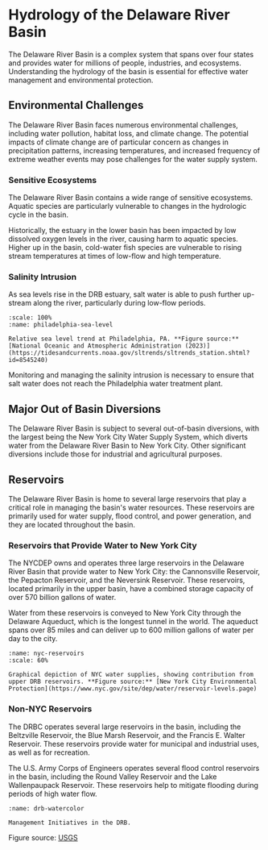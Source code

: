 # Hydrology of the Delaware River Basin

The Delaware River Basin is a complex system that spans over four states and provides water for millions of people, industries, and ecosystems. Understanding the hydrology of the basin is essential for effective water management and environmental protection.


## Environmental Challenges
The Delaware River Basin faces numerous environmental challenges, including water pollution, habitat loss, and climate change. The potential impacts of climate change are of particular concern as changes in precipitation patterns, increasing temperatures, and increased frequency of extreme weather events may pose challenges for the water supply system.

### Sensitive Ecosystems
The Delaware River Basin contains a wide range of sensitive ecosystems. Aquatic species are particularly vulnerable to changes in the hydrologic cycle in the basin. 

Historically, the estuary in the lower basin has been impacted by low dissolved oxygen levels in the river, causing harm to aquatic species. Higher up in the basin, cold-water fish species are vulnerable to rising stream temperatures at times of low-flow and high temperature. 

### Salinity Intrusion

As sea levels rise in the DRB estuary, salt water is able to push further up-stream along the river, particularly during low-flow periods. 

```{figure} ../../images/phili_sea_level.png
:scale: 100%
:name: philadelphia-sea-level

Relative sea level trend at Philadelphia, PA. **Figure source:** [National Oceanic and Atmospheric Administration (2023)](https://tidesandcurrents.noaa.gov/sltrends/sltrends_station.shtml?id=8545240)
```

Monitoring and managing the salinity intrusion is necessary to ensure that salt water does not reach the Philadelphia water treatment plant. 

## Major Out of Basin Diversions
The Delaware River Basin is subject to several out-of-basin diversions, with the largest being the New York City Water Supply System, which diverts water from the Delaware River Basin to New York City. Other significant diversions include those for industrial and agricultural purposes.

## Reservoirs
The Delaware River Basin is home to several large reservoirs that play a critical role in managing the basin's water resources. These reservoirs are primarily used for water supply, flood control, and power generation, and they are located throughout the basin.

### Reservoirs that Provide Water to New York City
The NYCDEP owns and operates three large reservoirs in the Delaware River Basin that provide water to New York City: the Cannonsville Reservoir, the Pepacton Reservoir, and the Neversink Reservoir. These reservoirs, located primarily in the upper basin, have a combined storage capacity of over 570 billion gallons of water.

Water from these reservoirs is conveyed to New York City through the Delaware Aqueduct, which is the longest tunnel in the world. The aqueduct spans over 85 miles and can deliver up to 600 million gallons of water per day to the city.

```{figure} ../../images/nyc_reservoirs.png
:name: nyc-reservoirs
:scale: 60%

Graphical depiction of NYC water supplies, showing contribution from upper DRB reservoirs. **Figure source:** [New York City Environmental Protection](https://www.nyc.gov/site/dep/water/reservoir-levels.page)

```

### Non-NYC Reservoirs
The DRBC operates several large reservoirs in the basin, including the Beltzville Reservoir, the Blue Marsh Reservoir, and the Francis E. Walter Reservoir. These reservoirs provide water for municipal and industrial uses, as well as for recreation.

The U.S. Army Corps of Engineers operates several flood control reservoirs in the basin, including the Round Valley Reservoir and the Lake Wallenpaupack Reservoir. These reservoirs help to mitigate flooding during periods of high water flow.




```{figure} ../../images/drb_watercolor_viz.png
:name: drb-watercolor

Management Initiatives in the DRB.
```
Figure source: [USGS](https://labs.waterdata.usgs.gov/visualizations/delaware-basin-story/index.html#/)
